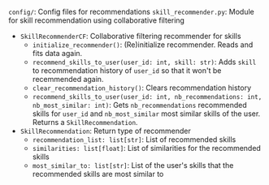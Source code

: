 `config/`: Config files for recommendations
`skill_recommender.py`: Module for skill recommendation using collaborative filtering
- `SkillRecommenderCF`: Collaborative filtering recommender for skills
    - `initialize_recommender()`: (Re)initialize recommender. Reads and fits data again.
    - `recommend_skills_to_user(user_id: int, skill: str)`: Adds `skill` to recommendation history of `user_id` so that it won't be recemmended again.
    - `clear_recommendation_history()`: Clears recommendation history
    - `recommend_skills_to_user(user_id: int, nb_recommendations: int, nb_most_similar: int)`: Gets `nb_recommendations` recommended skills for `user_id` and `nb_most_similar` most similar skills of the user. Returns a `SkillRecommendation`.
- `SkillRecommendation`: Return type of recommender
    - `recommendation_list: list[str]`: List of recommended skills
    - `similarities: list[float]`: List of similarities for the recommended skills
    - `most_similar_to: list[str]`: List of the user's skills that the recommended skills are most similar to
